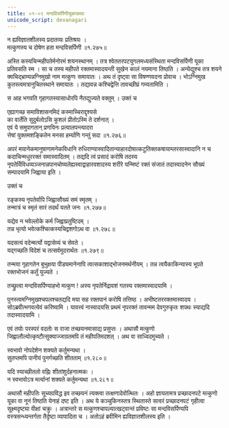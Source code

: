 ```yaml
---
title: ०१-०९ मन्दविसर्पिणीयूकाकथा
unicode_script: devanagari
---
```


न ह्यविज्ञातशीलस्य प्रदातव्यः प्रतिश्रयः ।  
मत्कुणस्य च दोषेण हता मन्दविसर्पिणी ॥१.२७५॥

अस्ति कस्यचिन्महीपतेर्मनोरमं शयनस्थानम् । तत्र श्वेततरपटयुगलमध्यसंस्थिता मन्दविसर्पिणी यूका प्रतिवसति स्म । सा च तस्य महीपते रक्तमास्वादयन्ती सुखेन कालं नयमाना तिष्ठति । अन्येद्युश्च तत्र शयने क्वचिद्भ्राम्यन्नग्निमुखो नाम मत्कुणः समायातः । अथ तं दृष्ट्वा सा विषण्णवदना प्रोवाच । भोऽग्निमुख कुतस्त्वमत्रानुचितस्थाने समायातः । तद्यावन्न कश्चिद्वेत्ति तावच्छीघ्रं गम्यतामिति ।

स आह भगवति गृहागतस्यासाधोरपि नैतद्युज्यते वक्तुम् । उक्तं च

एह्यागच्छ समाविशासनमिदं कस्माच्चिराद्दृश्यसे     
का वार्तेति सुदुर्बलोऽसि कुशलं प्रीतोऽस्मि ते दर्शनात् ।  
एवं ये समुपागतान् प्रणयिनः प्रत्यालपन्त्यादरा  
त्तेषां युक्तमशङ्कितेन मनसा हर्म्याणि गन्तुं सदा ॥१.२७६॥

अपरं मयानेकमानुषाणामनेकविधानि रुधिराण्यास्वादितान्याहारदोषात्कटुतिक्तकषायाम्लरसास्वादानि न च कदाचिन्मधुररक्तं समास्वादितम् । तद्यदि त्वं प्रसादं करोषि तदस्य नृपतेर्विविधव्यञ्जनान्नपानचोष्यलेह्यस्वाद्वाहारवशादस्य शरीरे यन्मिष्टं रक्तं संजातं तदास्वादनेन सौख्यं सम्पादयामि जिह्वाया इति ।

उक्तं च

रङ्कस्य नृपतेर्वापि जिह्वासौख्यं समं स्मृतम् ।   
तन्मात्रं च स्मृतं सारं तदर्थं यतते जनः ॥१.२७७॥  

यद्येव न भवेल्लोके कर्म जिह्वाप्रतुष्टिदम् ।   
तन्न भृत्यो भवेत्कश्चित्कस्यचिद्वशगोऽथ वा ॥१.२७८॥  

यदसत्यं वदेन्मर्त्यो यद्वासेव्यं च सेवते ।   
यद्गच्छति विदेशं च तत्सर्वमुदरार्थतः ॥१.२७९॥  

तन्मया गृहागतेन बुभुक्षया पीड्यमानेनापि त्वत्सकाशाद्भोजनमर्थनीयम् । तन्न त्वयैकाकिन्यास्य भूपते रक्तभोजनं कर्तुं युज्यते ।  

तच्छ्रुत्वा मन्दविसर्पिण्याहभो मत्कुण ! अस्य नृपतेर्निद्रावशं गतस्य रक्तमास्वादयामि ।  

पुनस्त्वमग्निमुखश्चपलश्चतद्यदि मया सह रक्तपानं करोषि तत्तिष्ठ । अभीष्टतररक्तमास्वादय ।  
सोऽब्रवीत्भगवत्येवं करिष्यामि । यावत्त्वं नास्वादयसि प्रथमं नृपरक्तं तावन्मम देवगुरुकृतः शपथः स्याद्यदि तदास्वादयामि ।

एवं तयोः परस्परं वदतोः स राजा तच्छयनमासाद्य प्रसुप्तः । अथासौ मत्कुणो जिह्वालौल्योत्कृष्टौत्सुक्याज्जाग्रतमपि तं महीपतिमदशत् । अथ वा साध्विदमुच्यते ।

स्वभावो नोपदेशेन शक्यते कर्तुमन्यथा ।   
सुतप्तमपि पानीयं पुनर्गच्छति शीतताम् ॥१.२८०॥   

यदि स्याच्छीतलो वह्निः शीतांशुर्दहनात्मकः ।   
न स्वभावोऽत्र मर्त्यानां शक्यते कर्तुमन्यथा ॥१.२८१॥  

अथासौ महीपतिः सूच्यग्रविद्ध इव तच्छयनं त्यक्त्वा तत्क्षणादेवोत्थितः । अहो ज्ञायतामत्र प्रच्छादनपटे मत्कुणो यूका वा नूनं तिष्ठति येनाहं दष्ट इति । अथ ये कञ्चुकिनस्तत्र स्थितास्ते सत्वरं प्रच्छादनपटं गृहीत्वा सूक्ष्मदृष्ट्या वीक्षां चक्रुः । अत्रान्तरे स मत्कुणश्चापल्यात्खट्वान्तं प्रविष्टः सा मन्दविसर्पिण्यपि वस्त्रसन्ध्यन्तर्गता तैर्दृष्टा व्यापादिता च । अतोऽहं ब्रवीमिन ह्यविज्ञातशीलस्य इति ।  
